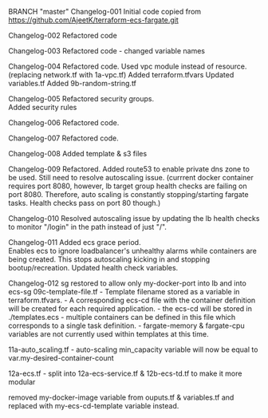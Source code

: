 BRANCH "master" 
Changelog-001
Initial code copied from https://github.com/AjeetK/terraform-ecs-fargate.git

Changelog-002
Refactored code

Changelog-003
Refactored code - changed variable names

Changelog-004
Refactored code.
Used vpc module instead of resource. (replacing network.tf with 1a-vpc.tf)
Added terraform.tfvars
Updated variables.tf
Added 9b-random-string.tf

Changelog-005
Refactored security groups.  
Added security rules

Changelog-006
Refactored code.


Changelog-007
Refactored code.


Changelog-008
Added template & s3 files

Changelog-009
Refactored. 
Added route53 to enable private dns zone to be used.
Still need to resolve autoscaling issue. (currrent docker container requires port 8080, however, lb target group health checks are failing on port 8080. Therefore, auto scaling is constantly stopping/starting fargate tasks.  Health checks pass on port 80 though.)

Changelog-010
Resolved autoscaling issue by updating the lb health checks to monitor "/login" in the path instead of just "/".

Changelog-011
Added ecs grace period.  
Enables ecs to ignore loadbalancer's unhealthy alarms while containers are being created.
This stops autoscaling kicking in and stopping bootup/recreation.
Updated health check variables.

Changelog-012
sg restored to allow only my-docker-port into lb and into ecs-sg
09c-template-file.tf 
    - Template filename stored as a variable in terraform.tfvars.
    - A corresponding ecs-cd file with the container definition will be created for each required application.
    - the ecs-cd will be stored in ./templates.ecs
    - multiple containers can be defined in this file which corresponds to a single task definition.
    - fargate-memory & fargate-cpu variables are not currently used within templates at this time.

11a-auto_scaling.tf
    - auto-scaling min_capacity variable will now be equal to var.my-desired-container-count

12a-ecs.tf
    - split into 12a-ecs-service.tf & 12b-ecs-td.tf to make it more modular

removed my-docker-image variable from ouputs.tf & variables.tf and replaced with my-ecs-cd-template variable instead.
